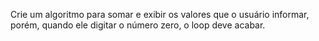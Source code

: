 Crie um algoritmo para somar e exibir os valores que o usuário informar, porém, quando ele digitar o número zero, o loop deve acabar.